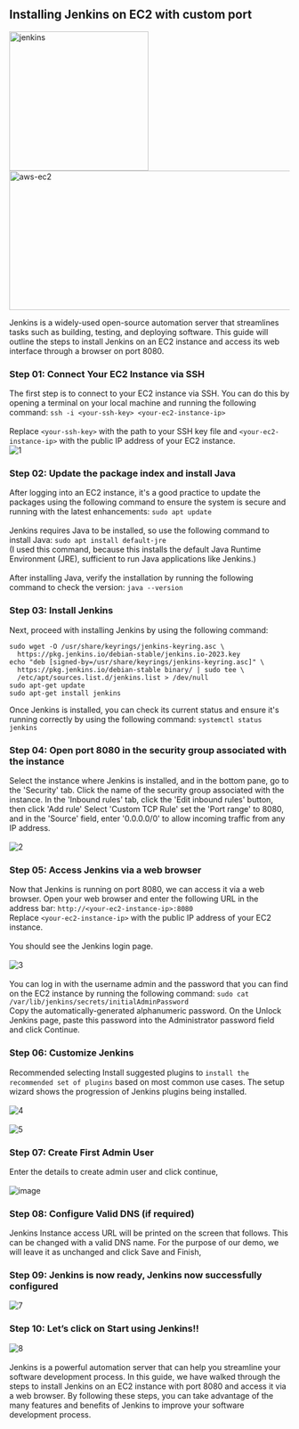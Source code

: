 ## Installing Jenkins on EC2 with custom port

<p>
<img src="https://github.com/Scar1109/skill-icons/blob/main/icons/Jenkins-Dark.svg" alt="jenkins" width="250" height="250">
<img src="https://miro.medium.com/v2/resize:fit:720/format:webp/1*icemCezVMahlyIQB31tzpA.png" alt="aws-ec2" width="600" height="250">
</p>

Jenkins is a widely-used open-source automation server that streamlines tasks such as building, testing, and deploying software. This guide will outline the steps to install Jenkins on an EC2 instance and access its web interface through a browser on port 8080.

### Step 01: Connect Your EC2 Instance via SSH
The first step is to connect to your EC2 instance via SSH. You can do this by opening a terminal on your local machine and running the following command: ` ssh -i <your-ssh-key> <your-ec2-instance-ip> `<br><br>
Replace `<your-ssh-key>` with the path to your SSH key file and `<your-ec2-instance-ip>` with the public IP address of your EC2 instance.<br>
![1](https://github.com/user-attachments/assets/87ff9c75-9564-4e04-907f-72ea6dbf4508)

### Step 02: Update the package index and install Java
After logging into an EC2 instance, it's a good practice to update the packages using the following command to ensure the system is secure and running with the latest enhancements: ` sudo apt update `<br><br>
Jenkins requires Java to be installed, so use the following command to install Java: ` sudo apt install default-jre `<br>
(I used this command, because this installs the default Java Runtime Environment (JRE), sufficient to run Java applications like Jenkins.)<br><br>
After installing Java, verify the installation by running the following command to check the version: ` java --version `

### Step 03: Install Jenkins
Next, proceed with installing Jenkins by using the following command: <br>
```
sudo wget -O /usr/share/keyrings/jenkins-keyring.asc \
  https://pkg.jenkins.io/debian-stable/jenkins.io-2023.key
echo "deb [signed-by=/usr/share/keyrings/jenkins-keyring.asc]" \
  https://pkg.jenkins.io/debian-stable binary/ | sudo tee \
  /etc/apt/sources.list.d/jenkins.list > /dev/null
sudo apt-get update
sudo apt-get install jenkins
```
Once Jenkins is installed, you can check its current status and ensure it's running correctly by using the following command: ` systemctl status jenkins `

### Step 04: Open port 8080 in the security group associated with the instance
Select the instance where Jenkins is installed, and in the bottom pane, go to the 'Security' tab. Click the name of the security group associated with the instance. In the 'Inbound rules' tab, click the 'Edit inbound rules' button, then click 'Add rule' Select 'Custom TCP Rule' set the 'Port range' to 8080, and in the 'Source' field, enter '0.0.0.0/0' to allow incoming traffic from any IP address.<br><br>
![2](https://github.com/user-attachments/assets/2b8e5c2a-1c17-43e4-828d-11963e333072)

### Step 05: Access Jenkins via a web browser
Now that Jenkins is running on port 8080, we can access it via a web browser. Open your web browser and enter the following URL in the address bar: `http://<your-ec2-instance-ip>:8080`<br>
Replace `<your-ec2-instance-ip>` with the public IP address of your EC2 instance.<br><br>
You should see the Jenkins login page.<br><br>
![3](https://github.com/user-attachments/assets/b9461485-b1c2-43ce-8636-073f319574dc)<br><br>
You can log in with the username admin and the password that you can find on the EC2 instance by running the following command: `sudo cat /var/lib/jenkins/secrets/initialAdminPassword`<br>
Copy the automatically-generated alphanumeric password. On the Unlock Jenkins page, paste this password into the Administrator password field and click Continue.

### Step 06: Customize Jenkins
Recommended selecting Install suggested plugins to `install the recommended set of plugins` based on most common use cases.
The setup wizard shows the progression of Jenkins plugins being installed.<br><br>
![4](https://github.com/user-attachments/assets/27f4b25b-2dfd-4f96-9764-c1b4db618495)
<br><br>
![5](https://github.com/user-attachments/assets/fd5d8626-6ef0-4a1d-b910-c3351df2c431)

### Step 07: Create First Admin User
Enter the details to create admin user and click continue,<br><br>
![image](https://github.com/user-attachments/assets/b3c9109c-49eb-40de-b450-5077825a020d)

### Step 08: Configure Valid DNS (if required)
Jenkins Instance access URL will be printed on the screen that follows. This can be changed with a valid DNS name. For the purpose of our demo, we will leave it as unchanged and click Save and Finish,

### Step 09: Jenkins is now ready, Jenkins now successfully configured
![7](https://github.com/user-attachments/assets/a18d1d41-62be-48e4-8cf9-7d70be0d4a9f)

### Step 10: Let’s click on Start using Jenkins!!
![8](https://github.com/user-attachments/assets/a1358673-f4ec-4fbf-8083-15329b23278e)<br><br>
Jenkins is a powerful automation server that can help you streamline your software development process. In this guide, we have walked through the steps to install Jenkins on an EC2 instance with port 8080 and access it via a web browser. By following these steps, you can take advantage of the many features and benefits of Jenkins to improve your software development process.
